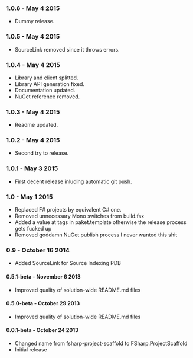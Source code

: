 ### 1.0.6 - May 4 2015
* Dummy release.

### 1.0.5 - May 4 2015
* SourceLink removed since it throws errors.

### 1.0.4 - May 4 2015
* Library and client splitted.
* Library API generation fixed.
* Documentation updated.
* NuGet reference removed.

### 1.0.3 - May 4 2015
* Readme updated.

### 1.0.2 - May 4 2015
* Second try to release.

### 1.0.1 - May 3 2015
* First decent release inluding automatic git push.

### 1.0 - May 1 2015
* Replaced F# projects by equivalent C# one.
* Removed unnecessary Mono switches from build.fsx
* Added a value at tags in paket.template otherwise the release process gets fucked up
* Removed goddamn NuGet publish process I never wanted this shit

### 0.9 - October 16 2014
* Added SourceLink for Source Indexing PDB

#### 0.5.1-beta - November 6 2013
* Improved quality of solution-wide README.md files
 
#### 0.5.0-beta - October 29 2013
* Improved quality of solution-wide README.md files

#### 0.0.1-beta - October 24 2013
* Changed name from fsharp-project-scaffold to FSharp.ProjectScaffold
* Initial release
